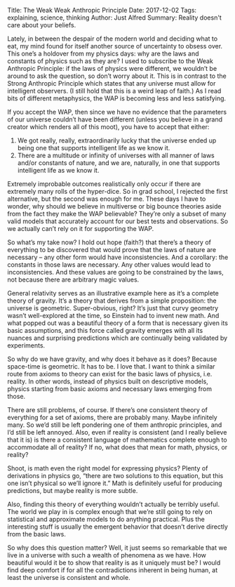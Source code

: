 Title: The Weak Weak Anthropic Principle
Date: 2017-12-02
Tags: explaining, science, thinking
Author: Just Alfred
Summary: Reality doesn't care about your beliefs.

Lately, in between the despair of the modern world and deciding what to eat,
my mind found for itself another source of uncertainty to obsess over.
This one’s a holdover from my physics days:
why are the laws and constants of physics such as they are?
I used to subscribe to the Weak Anthropic Principle:
if the laws of physics were different, we wouldn’t be around to ask the question, so don’t worry about it.
This is in contrast to the Strong Anthropic Principle which states that
any universe must allow for intelligent observers.
(I still hold that this is a weird leap of faith.)
As I read bits of different metaphysics, the WAP is becoming less and less satisfying.

If you accept the WAP,
then since we have no evidence that the parameters of our universe couldn’t have been different
(unless you believe in a grand creator which renders all of this moot),
you have to accept that either:

1. We got really, really, extraordinarily lucky that
   the universe ended up being one that supports intelligent life as we know it.
2. There are a multitude or infinity of universes with all manner of laws and/or constants of nature,
   and we are, naturally, in one that supports intelligent life as we know it.

Extremely improbable outcomes realistically only occur if there are extremely many rolls of the hyper-dice.
So in grad school, I rejected the first alternative, but the second was enough for me.
These days I have to wonder,
why should we believe in multiverse or big bounce theories aside from the fact they make the WAP believable?
They’re only a subset of many valid models that accurately account for our best tests and observations.
So we actually can’t rely on it for supporting the WAP.

So what’s my take now?
I hold out hope (faith?) that there’s a theory of everything to be discovered
that would prove that the laws of nature are necessary – any other form would have inconsistencies.
And a corollary: the constants in those laws are necessary.
Any other values would lead to inconsistencies.
And these values are going to be constrained by the laws, not because there are arbitrary magic values.

General relativity serves as an illustrative example here as it’s a complete theory of gravity.
It’s a theory that derives from a simple proposition: the universe is geometric.
Super-obvious, right?
It’s just that curvy geometry wasn’t well-explored at the time, so Einstein had to invent new math.
And what popped out was a beautiful theory of a form that is necessary given its basic assumptions,
and this force called gravity emerges with all its nuances and surprising predictions
which are continually being validated by experiments.

So why do we have gravity, and why does it behave as it does?
Because space-time is geometric. It has to be. I love that.
I want to think a similar route from axioms to theory can exist for the basic laws of physics, i.e. reality.
In other words, instead of physics built on descriptive models,
physics starting from basic axioms and necessary laws emerging from those.

There are still problems, of course.
If there’s one consistent theory of everything for a set of axioms, there are probably many.
Maybe infinitely many.
So we’d still be left pondering one of them anthropic principles,
and I’d still be left annoyed.
Also, even if reality is consistent (and I really believe that it is)
is there a consistent language of mathematics complete enough to accommodate all of reality?
If no, what does that mean for math, physics, or reality?

Shoot, is math even the right model for expressing physics?
Plenty of derivations in physics go,
“there are two solutions to this equation,
but this one isn’t physical so we’ll ignore it.”
Math is definitely useful for producing predictions, but maybe reality is more subtle.

Also, finding this theory of everything wouldn’t actually be terribly useful.
The world we play in is complex enough that
we’re still going to rely on statistical and approximate models to do anything practical.
Plus the interesting stuff is usually the emergent behavior that doesn’t derive directly from the basic laws.

So why does this question matter?
Well, it just seems so remarkable that we live in a universe with such a wealth of phenomena as we have.
How beautiful would it be to show that reality is as it uniquely must be?
I would find deep comfort if for all the contradictions inherent in being human,
at least the universe is consistent and whole.
